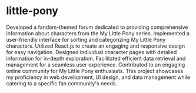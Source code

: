 # little-pony
Developed a fandom-themed forum dedicated to providing comprehensive information about characters from the My Little Pony series.
Implemented a user-friendly interface for sorting and categorizing My Little Pony characters.
Utilized React.js to create an engaging and responsive design for easy navigation.
Designed individual character pages with detailed information for in-depth exploration.
Facilitated efficient data retrieval and management for a seamless user experience.
Contributed to an engaging online community for My Little Pony enthusiasts.
This project showcases my proficiency in web development, UI design, and data management while catering to a specific fan community's needs.
